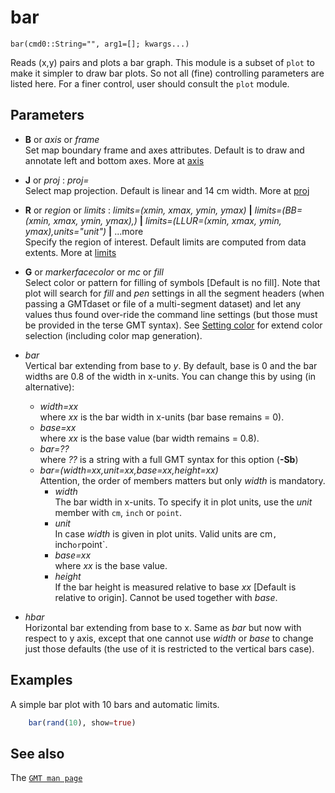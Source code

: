 # bar

	bar(cmd0::String="", arg1=[]; kwargs...)

Reads (x,y) pairs and plots a bar graph. This module is a subset of `plot` to make it simpler to draw bar
plots. So not all (fine) controlling parameters are listed here. For a finer control, user should
consult the `plot` module. 

Parameters
----------

- **B** or *axis* or *frame*\
  Set map boundary frame and axes attributes. Default is to draw and annotate left and bottom axes.
  More at [axis](@ref)

- **J** or *proj* : *proj=<parameters>*\
  Select map projection. Default is linear and 14 cm width. More at [proj](@ref)

- **R** or *region* or *limits* : *limits=(xmin, xmax, ymin, ymax)* **|** *limits=(BB=(xmin, xmax, ymin, ymax),)*
   **|** *limits=(LLUR=(xmin, xmax, ymin, ymax),units="unit")* **|** ...more \
   Specify the region of interest. Default limits are computed from data extents. More at [limits](@ref)

- **G** or *markerfacecolor* or *mc* or *fill*\
   Select color or pattern for filling of symbols [Default is no fill]. Note that plot will search for *fill*
   and *pen* settings in all the segment headers (when passing a GMTdaset or file of a multi-segment dataset)
   and let any values thus found over-ride the command line settings (but those must be provided in the terse GMT
   syntax). See [Setting color](@ref) for extend color selection (including color map generation).

- *bar*\
   Vertical bar extending from base to *y*. By default, base is 0 and the bar widths are 0.8 of the width in
   x-units. You can change this by using (in alternative):
     - *width=xx*\
        where *xx* is the bar width in x-units (bar base remains = 0).
     - *base=xx*\
        where *xx* is the base value (bar width remains = 0.8).
     - *bar=??*\
        where *??* is a string with a full GMT syntax for this option (**-Sb**)
     - *bar=(width=xx,unit=xx,base=xx,height=xx)*\
        Attention, the order of members matters but only *width* is mandatory.
       - *width*\
          The bar width in x-units. To specify it in plot units, use the *unit* member with `cm`, `inch` or `point`.
       - *unit*\
          In case *width* is given in plot units. Valid units are cm`, `inch` or `point`.
       - *base=xx*\
          where *xx* is the base value.
       - *height*\
          If the bar height is measured relative to base *xx* [Default is relative to origin].
          Cannot be used together with *base*.

- *hbar*\
   Horizontal bar extending from base to x. Same as *bar* but now with respect to y axis, except that one
   cannot use *width* or *base* to change just those defaults (the use of it is restricted to the vertical
   bars case).


Examples
--------

A simple bar plot with 10 bars and automatic limits.

```julia
    bar(rand(10), show=true)
```

See also
--------

The [`GMT man page`](https://gmt.soest.hawaii.edu/doc/latest/plot.html)